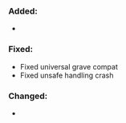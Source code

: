 ### Added:
- 
### Fixed:
- Fixed universal grave compat
- Fixed unsafe handling crash
### Changed:
- 